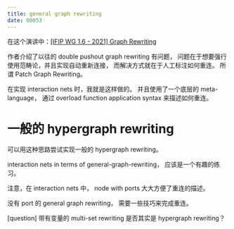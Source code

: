 ```yaml
---
title: general graph rewriting
date: 00053
---
```


在这个演讲中：[[IFIP WG 1.6 - 2021] Graph Rewriting](https://www.youtube.com/watch?v=_gwz64o1eBQ&ab_channel=FSCD2021)

作者介绍了以往的 double pushout graph rewriting 有问题，
问题在于想要强行使用范畴论，并且实现自动重新连接，
而解决方式就在于人工标注如何重连。
所谓 Patch Graph Rewriting。

在实现 interaction nets 时，我就是这样做的。
并且使用了一个底层的 meta-language，
通过 overload function application syntax 来描述如何重连。

# 一般的 hypergraph rewriting

可以用这种思路尝试实现一般的 hypergraph rewriting。

interaction nets in terms of general-graph-rewriting，
应该是一个有趣的练习。

注意，在 interaction nets 中，
node with ports 大大方便了重连的描述。

没有 port 的 general graph rewriting，
需要一些技巧来完成重连。

[question] 带有变量的 multi-set rewriting
是否其实是 hypergraph rewriting？
